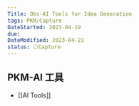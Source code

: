 ```yaml
---
Title: Obs-AI Tools for Idea Generation
tags: PKM/Capture
DateStarted: 2023-04-19
due:
DateModified: 2023-04-21
status: ⚪Capture
---
```


## PKM-AI 工具

- [[AI Tools]]
